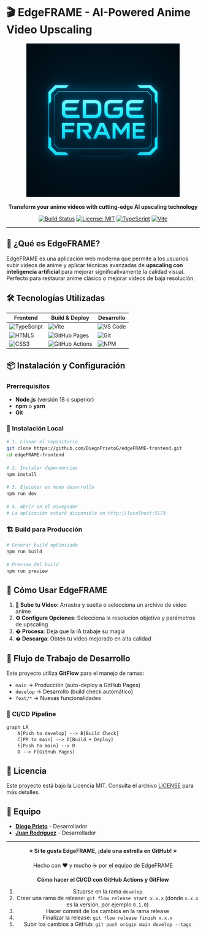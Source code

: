 # 🎬 EdgeFRAME - AI-Powered Anime Video Upscaling

<div align="center">

<img src=".github/assets/main_logo.png" alt="EdgeFRAME Logo" width="400">

**Transform your anime videos with cutting-edge AI upscaling technology**

[![Build Status](https://github.com/DiegoPrietoG/edgeFRAME-frontend/actions/workflows/deploy.yml/badge.svg)](https://github.com/DiegoPrietoG/edgeFRAME-frontend/actions)
[![License: MIT](https://img.shields.io/badge/License-MIT-yellow.svg)](https://opensource.org/licenses/MIT)
[![TypeScript](https://img.shields.io/badge/TypeScript-007ACC?logo=typescript&logoColor=white)](https://www.typescriptlang.org/)
[![Vite](https://img.shields.io/badge/Vite-646CFF?logo=vite&logoColor=white)](https://vitejs.dev/)

</div>

---

## 🌟 ¿Qué es EdgeFRAME?

EdgeFRAME es una aplicación web moderna que permite a los usuarios subir videos de anime y aplicar técnicas avanzadas de **upscaling con inteligencia artificial** para mejorar significativamente la calidad visual. Perfecto para restaurar anime clásico o mejorar videos de baja resolución.

## 🛠️ Tecnologías Utilizadas

<div align="center">

| Frontend | Build & Deploy | Desarrollo |
|----------|----------------|------------|
| ![TypeScript](https://img.shields.io/badge/TypeScript-007ACC?style=for-the-badge&logo=typescript&logoColor=white) | ![Vite](https://img.shields.io/badge/Vite-646CFF?style=for-the-badge&logo=vite&logoColor=white) | ![VS Code](https://img.shields.io/badge/VS%20Code-007ACC?style=for-the-badge&logo=visual-studio-code&logoColor=white) |
| ![HTML5](https://img.shields.io/badge/HTML5-E34F26?style=for-the-badge&logo=html5&logoColor=white) | ![GitHub Pages](https://img.shields.io/badge/GitHub%20Pages-181717?style=for-the-badge&logo=github&logoColor=white) | ![Git](https://img.shields.io/badge/Git-F05032?style=for-the-badge&logo=git&logoColor=white) |
| ![CSS3](https://img.shields.io/badge/CSS3-1572B6?style=for-the-badge&logo=css3&logoColor=white) | ![GitHub Actions](https://img.shields.io/badge/GitHub%20Actions-2088FF?style=for-the-badge&logo=github-actions&logoColor=white) | ![NPM](https://img.shields.io/badge/NPM-CB3837?style=for-the-badge&logo=npm&logoColor=white) |

</div>

## 📦 Instalación y Configuración

### Prerrequisitos

- **Node.js** (versión 18 o superior)
- **npm** o **yarn**
- **Git**

### 🔧 Instalación Local

```bash
# 1. Clonar el repositorio
git clone https://github.com/DiegoPrietoG/edgeFRAME-frontend.git
cd edgeFRAME-frontend

# 2. Instalar dependencias
npm install

# 3. Ejecutar en modo desarrollo
npm run dev

# 4. Abrir en el navegador
# La aplicación estará disponible en http://localhost:5173
```

### 🏗️ Build para Producción

```bash
# Generar build optimizado
npm run build

# Preview del build
npm run preview
```

## 🎯 Cómo Usar EdgeFRAME

1. **📁 Sube tu Video**: Arrastra y suelta o selecciona un archivo de video anime
2. **⚙️ Configura Opciones**: Selecciona la resolución objetivo y parámetros de upscaling
3. **� Procesa**: Deja que la IA trabaje su magia
4. **� Descarga**: Obtén tu video mejorado en alta calidad

## 🌊 Flujo de Trabajo de Desarrollo

Este proyecto utiliza **GitFlow** para el manejo de ramas:

- `main` → Producción (auto-deploy a GitHub Pages)
- `develop` → Desarrollo (build check automático)
- `feat/*` → Nuevas funcionalidades

### 🔄 CI/CD Pipeline

```mermaid
graph LR
    A[Push to develop] --> B[Build Check]
    C[PR to main] --> D[Build + Deploy]
    E[Push to main] --> D
    D --> F[GitHub Pages]
```

## 📄 Licencia

Este proyecto está bajo la Licencia MIT. Consulta el archivo [LICENSE](LICENSE) para más detalles.

## 👥 Equipo

- **[Diego Prieto](https://github.com/DiegoPrietoG)** - Desarrollador
- **[Juan Rodríguez](https://github.com/juanrguezsu7)** - Desarrollador

---

<div align="center">

**⭐ Si te gusta EdgeFRAME, ¡dale una estrella en GitHub! ⭐**

Hecho con ❤️ y mucho ☕ por el equipo de EdgeFRAME


**Cómo hacer el CI/CD con GitHub Actions y GitFlow**
1. Situarse en la rama `develop`
2. Crear una rama de release: `git flow release start x.x.x` (donde `x.x.x` es la versión, por ejemplo `0.1.0`)
3. Hacer commit de los cambios en la rama release
4. Finalizar la release: `git flow release finish x.x.x`
5. Subir los cambios a GitHub: `git push origin main develop --tags`

</div>